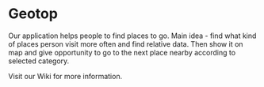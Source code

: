# Geotop

Our application helps people to find places to go.
Main idea - find what kind of places person visit more often and find relative data. Then show it on map and give opportunity to go to the next place nearby according to selected category.

Visit our Wiki for more information.
